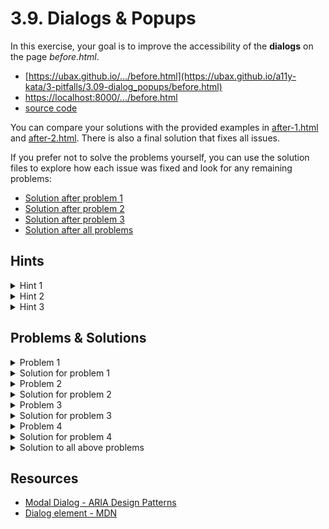 # 3.9. Dialogs & Popups

In this exercise, your goal is to improve the accessibility of the **dialogs** on the page _before.html_.

- [https://ubax.github.io/.../before.html](https://ubax.github.io/a11y-kata/3-pitfalls/3.09-dialog_popups/before.html)
- [https://localhost:8000/.../before.html](http://localhost:8000/3-pitfalls/3.09-dialog_popups/before.html)
- [source code](./before.html)

You can compare your solutions with the provided examples in [after-1.html](after-1.html) and [after-2.html](after-2.html). There is also a final solution that fixes all issues.

If you prefer not to solve the problems yourself, you can use the solution files to explore how each issue was fixed and look for any remaining problems:

- [Solution after problem 1](https://ubax.github.io/a11y-kata/3-pitfalls/3.09-dialog_popups/after-problem-1.html)
- [Solution after problem 2](https://ubax.github.io/a11y-kata/3-pitfalls/3.09-dialog_popups/after-problem-2.html)
- [Solution after problem 3](https://ubax.github.io/a11y-kata/3-pitfalls/3.09-dialog_popups/after-problem-3.html)
- [Solution after all problems](https://ubax.github.io/a11y-kata/3-pitfalls/3.09-dialog_popups/after-1.html)

## Hints

<details>
<summary>Hint 1</summary>

Try accepting cookies and closing the dialog using only the keyboard.

</details>

<details>
<summary>Hint 2</summary>

Try adding two pizzas to the order.

</details>

<details>
<summary>Hint 3</summary>

Try closing the dialog after adding a pizza without using the close button. [Dialog keyboard interaction](https://www.w3.org/WAI/ARIA/apg/patterns/dialog-modal/#keyboardinteraction)

</details>

## Problems & Solutions

<details>
<summary>Problem 1</summary>

When the dialog is open, the focus is not kept (trapped) inside it. [Specification](https://www.w3.org/WAI/ARIA/apg/patterns/dialog-modal/#:~:text=Like%20non%2Dmodal%20dialogs%2C%20modal%20dialogs%20contain%20their%20tab%20sequence)

</details>
<details>
<summary>Solution for problem 1</summary>

Use the `inert` attribute to trap focus.

1. Create a function to set the `inert` attribute on all elements outside the dialog.
   ```js
   function setInertOfContent(value) {
     Array.from(document.querySelector("body").children) // Get all children of the body
       .filter((child) => !child.classList.contains("dialog")) // Filter out the dialog
       .forEach((element) => {
         element.inert = value; // Set the inert attribute
       });
   }
   ```
2. Add the `inert` attribute when the dialog opens.
   ```js
   function afterOpenDialog(dialog) {
        ...
        setInertOfContent(true);
        ...
    }
   ```
3. Remove the `inert` attribute when the dialog closes.
   ```js
   function beforeCloseDialog() {
        ...
        setInertOfContent(false);
        ...
   }
   ```

</details>

<details>
<summary>Problem 2</summary>

When the dialog closes, focus doesn't return to the element that triggered it. [Specification](https://www.w3.org/WAI/ARIA/apg/patterns/dialog-modal/#:~:text=When%20a%20dialog%20closes%2C%20focus%20returns%20to%20the%20element%20that%20invoked%20the%20dialog)

</details>
<details>
<summary>Solution for problem 2</summary>

1. Save the last focused element before opening the dialog.
   ```js
   let lastElementWithFocus = null;
   function beforeOpenDialog() {
     lastElementWithFocus = document.activeElement;
   }
   ```
2. Restore focus after closing the dialog.
   ```js
   function afterCloseDialog() {
     lastElementWithFocus?.focus();
   }
   ```

</details>

<details>
<summary>Problem 3</summary>

When the dialog opens, focus is not automatically set inside it. [Specification](https://www.w3.org/WAI/ARIA/apg/patterns/dialog-modal/#:~:text=When%20a%20dialog%20opens%2C%20focus%20moves%20to%20an%20element%20contained%20in%20the%20dialog)

</details>
<details>
<summary>Solution for problem 3</summary>

You can either:

1. Use `autofocus`

   - Add the `autofocus` attribute to the button inside the dialog.

   ```html
   <button autofocus class="primary-button" id="accept-cookies">Accept</button>
   ...
   <button autofocus class="primary-button" id="close-ingredients">
     Close
   </button>
   ```

   - Add focus method to `afterOpenDialog`

   ```diff
   function afterOpenDialog(dialog) {
   +  dialog.querySelector("[autofocus]")?.focus();
   }
   ```

2. Alternatively, focus the first button after opening the dialog.
   ```diff
   function afterOpenDialog(dialog) {
     ...
   +  dialog.querySelector("button")?.focus();
   }
   ```

</details>

<details>
<summary>Problem 4</summary>

The escape key should close the dialog. [Specification](https://www.w3.org/WAI/ARIA/apg/patterns/dialog-modal/#keyboardinteraction)

</details>
<details>
<summary>Solution for problem 4</summary>

Add a keydown event listener to close the dialog on Escape, but prevent it from closing the cookie dialog.

```js
document.addEventListener("keydown", (event) => {
  if (event.key === "Escape") {
    if (cookieDialog.classList.contains("open")) {
      event.preventDefault();
    } else if (ingredientsDialog.classList.contains("open")) {
      closeDialog(ingredientsDialog);
    }
  }
});
```

</details>

<details>
<summary>Solution to all above problems</summary>

Switching to the native HTML [`dialog`](https://developer.mozilla.org/en-US/docs/Web/HTML/Element/dialog) element simplifies solving all these issues.

1.  Change the `div` element to `dialog`
    ```diff
    ...
    - <div class="dialog" ...>
    -    <div class="content">
    + <dialog ...>
            ...
    -    </div>
    - </div>
    + </dialog>
    ...
    ```
2.  Use the [`showModal`](https://developer.mozilla.org/en-US/docs/Web/API/HTMLDialogElement/showModal) function to open the dialog
    ```diff
    function openDialog(dialog) {
        ...
    -    dialog.classList.add("open");
    +    dialog.showModal();
        ...
    }
    ```
3.  Use the [`close`](https://developer.mozilla.org/en-US/docs/Web/API/HTMLDialogElement/close) function to close the dialog
    ```diff
    function closeDialog(dialog) {
        ...
        -    dialog.classList.remove("open");
        +    dialog.close();
        ...
    }
    ```
4.  Prevent Escape key from closing the dialog
    ```js
    document.addEventListener("keydown", (event) => {
      if (event.key === "Escape") {
        if (cookieDialog.open) {
          event.preventDefault();
        }
      }
    });
    ```

</details>

## Resources

- [Modal Dialog - ARIA Design Patterns](https://www.w3.org/WAI/ARIA/apg/patterns/dialog-modal/)
- [Dialog element - MDN](https://developer.mozilla.org/en-US/docs/Web/HTML/Element/dialog)
